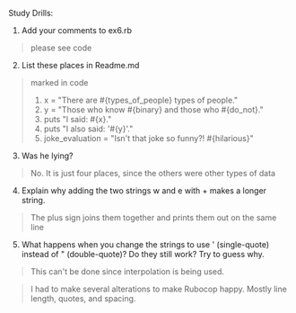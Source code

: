 Study Drills:
1) Add your comments to ex6.rb 
> please see code
2) List these places in Readme.md
> marked in code 
>1. x = "There are #{types_of_people} types of people."
>2. y = "Those who know #{binary} and those who #{do_not}."
>3. puts "I said: #{x}." 
>4. puts "I also said: '#{y}'." 
>5. joke_evaluation = "Isn't that joke so funny?! #{hilarious}" 

3) Was he lying?
> No.  It is just four places, since the others were other types of data

4) Explain why adding the two strings w and e with + makes a longer string.
> The plus sign joins them together and prints them out on the same line

5) What happens when you change the strings to use ' (single-quote) instead of " (double-quote)? Do they still work? Try to guess why.
> This can't be done since interpolation is being used.  

>I had to make several alterations to make Rubocop happy.  Mostly line length, quotes, and spacing.     
